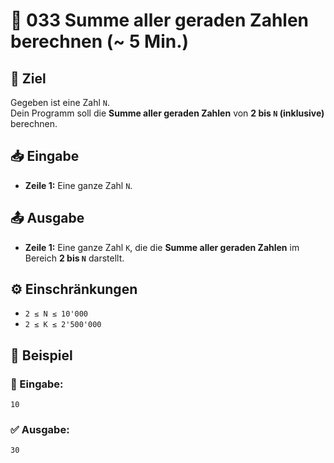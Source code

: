 # 🔢 033 Summe aller geraden Zahlen berechnen (~ 5 Min.)

## 🎯 Ziel
Gegeben ist eine Zahl `N`.  
Dein Programm soll die **Summe aller geraden Zahlen** von **2 bis `N` (inklusive)** berechnen.

## 📥 Eingabe
- **Zeile 1:** Eine ganze Zahl `N`.

## 📤 Ausgabe
- **Zeile 1:** Eine ganze Zahl `K`, die die **Summe aller geraden Zahlen** im Bereich **2 bis `N`** darstellt.

## ⚙️ Einschränkungen
- `2 ≤ N ≤ 10'000`
- `2 ≤ K ≤ 2'500'000`

## 📌 Beispiel

### 📝 Eingabe:
```
10
```

### ✅ Ausgabe:
```
30
```

